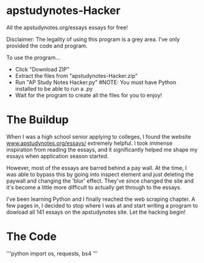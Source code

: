# apstudynotes-Hacker
All the apstudynotes.org/essays essays for free!

Disclaimer: The legality of using this program is a grey area. I've only provided the code and program.

To use the program...
 - Click "Download ZIP"
 - Extract the files from "apstudynotes-Hacker.zip"
 - Run "AP Study Notes Hacker.py" #NOTE: You must have Python installed to be able to run a .py
 - Wait for the program to create all the files for you to enjoy!

# The Buildup
When I was a high school senior applying to colleges, I found the website www.apstudynotes.org/essays/ extremely helpful.
I took immense inspiration from reading the essays, and it significantly helped me shape my essays when application season started.

However, most of the essays are barred behind a pay wall. At the time, I was able to bypass this by going into inspect element
and just deleting the paywall and changing the 'blur' effect. They've since changed the site and it's become a little more difficult
to actually get through to the essays.

I've been learning Python and I finally reached the web scraping chapter. A few pages in, I decided to stop where I
was at and start writing a program to dowload all 141 essays on the apstudynotes site. Let the hacking begin!

# The Code
'''python
import os, requests, bs4
'''
